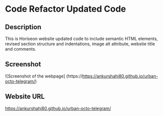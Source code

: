 # Code Refactor Updated Code

## Description
This is Horiseon website updated code to include semantic HTML elements, revised section structure and indentations, image alt attribute, webstie title and comments.

## Screenshot
![Screenshot of the webpage]
(https://https://ankurshahi80.github.io/urban-octo-telegram/)
## Website URL
https://ankurshahi80.github.io/urban-octo-telegram/